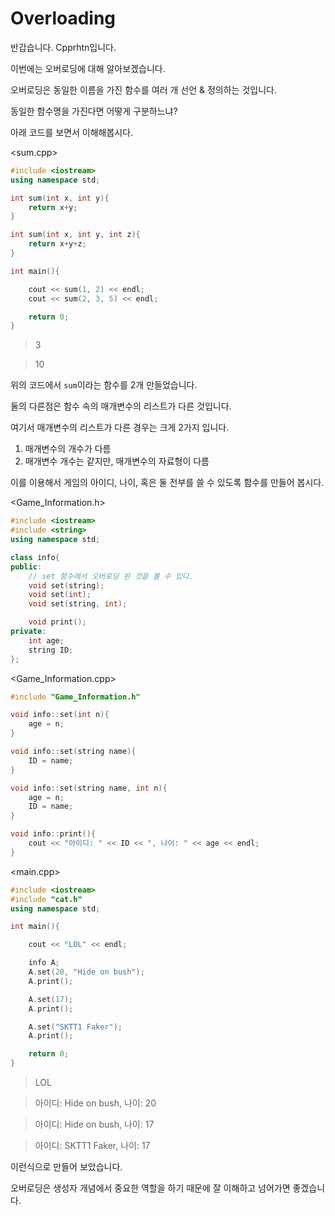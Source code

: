 # Overloading
반갑습니다. Cpprhtn입니다.

이번에는 오버로딩에 대해 알아보겠습니다.

오버로딩은 동일한 이름을 가진 함수를 여러 개 선언 & 정의하는 것입니다.

동일한 함수명을 가진다면 어떻게 구분하느냐?

아래 코드를 보면서 이해해봅시다.

<sum.cpp>

```cpp
#include <iostream>
using namespace std;

int sum(int x, int y){
    return x+y;
}

int sum(int x, int y, int z){
    return x+y+z;
}

int main(){

    cout << sum(1, 2) << endl;
    cout << sum(2, 3, 5) << endl;

    return 0;
}
```
> 3

> 10

위의 코드에서 `sum`이라는 함수를 2개 만들었습니다.

둘의 다른점은 함수 속의 매개변수의 리스트가 다른 것입니다.

여기서 매개변수의 리스트가 다른 경우는 크게 2가지 입니다.
1. 매개변수의 개수가 다름
2. 매개변수 개수는 같지만, 매개변수의 자료형이 다름


이를 이용해서 게임의 아이디, 나이, 혹은 둘 전부를 쓸 수 있도록 함수를 만들어 봅시다.

<Game_Information.h>

```cpp
#include <iostream>
#include <string>
using namespace std;

class info{
public:
    // set 함수에서 오버로딩 된 것을 볼 수 있다.
    void set(string);
    void set(int);
    void set(string, int);

    void print();
private:
    int age;
    string ID;
};
```

<Game_Information.cpp>

```cpp
#include "Game_Information.h"

void info::set(int n){
    age = n;
}

void info::set(string name){
    ID = name;
}

void info::set(string name, int n){
    age = n;
    ID = name;
}

void info::print(){
    cout << "아이디: " << ID << ", 나이: " << age << endl;
}
```

<main.cpp>

```cpp
#include <iostream>
#include "cat.h"
using namespace std;

int main(){

    cout << "LOL" << endl;

    info A;
    A.set(20, "Hide on bush");
    A.print();

    A.set(17);
    A.print();

    A.set("SKTT1 Faker");
    A.print();

    return 0;
}
```
> LOL

> 아이디: Hide on bush, 나이: 20

> 아이디: Hide on bush, 나이: 17

> 아이디: SKTT1 Faker, 나이: 17

이런식으로 만들어 보았습니다.

오버로딩은 생성자 개념에서 중요한 역할을 하기 때문에 잘 이해하고 넘어가면 좋겠습니다.